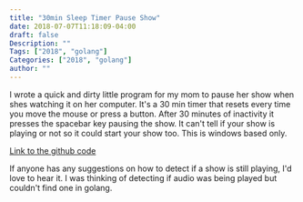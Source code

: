 ```yaml
---
title: "30min Sleep Timer Pause Show"
date: 2018-07-07T11:18:09-04:00
draft: false
Description: ""
Tags: ["2018", "golang"]
Categories: ["2018", "golang"]
author: ""
---
```



I wrote a quick and dirty little program for my mom to pause her show when shes watching it on her computer. It's a 30 min timer that resets every time you move the mouse or press a button. After 30 minutes of inactivity it presses the spacebar key pausing the show.  It can't tell if your show is playing or not so it could start your show too. This is windows based only.

[Link to the github code](https://github.com/TDogVoid/SleepTimerPauseShow)

If anyone has any suggestions on how to detect if a show is still playing, I'd love to hear it.  I was thinking of detecting if audio was being played but couldn't find one in golang.